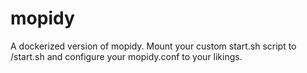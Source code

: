 # mopidy

A dockerized version of mopidy. Mount your custom start.sh script to /start.sh and configure your mopidy.conf to your likings.
